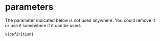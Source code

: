 # parameters 

[comment]: # (This error is raised when a parameter is unused)
[comment]: # (requires 1 param:)
[comment]: # (- definition: code extract with unused value)

The parameter indicated below is not used anywhere.
You could remove it or use it somewhere if it can be used.

```
%{definition}
```

